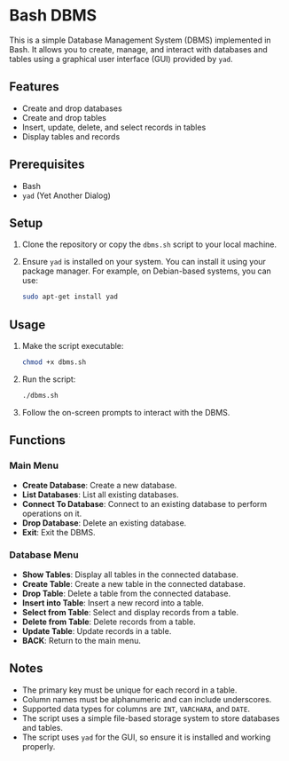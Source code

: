# Bash DBMS

This is a simple Database Management System (DBMS) implemented in Bash. It allows you to create, manage, and interact with databases and tables using a graphical user interface (GUI) provided by `yad`.

## Features

- Create and drop databases
- Create and drop tables
- Insert, update, delete, and select records in tables
- Display tables and records

## Prerequisites

- Bash
- `yad` (Yet Another Dialog)

## Setup

1. Clone the repository or copy the `dbms.sh` script to your local machine.
2. Ensure `yad` is installed on your system. You can install it using your package manager. For example, on Debian-based systems, you can use:

    ```sh
    sudo apt-get install yad
    ```

## Usage

1. Make the script executable:
    ```sh
    chmod +x dbms.sh
    ```

2. Run the script:
    ```sh
    ./dbms.sh
    ```

3. Follow the on-screen prompts to interact with the DBMS.

## Functions

### Main Menu

- **Create Database**: Create a new database.
- **List Databases**: List all existing databases.
- **Connect To Database**: Connect to an existing database to perform operations on it.
- **Drop Database**: Delete an existing database.
- **Exit**: Exit the DBMS.

### Database Menu

- **Show Tables**: Display all tables in the connected database.
- **Create Table**: Create a new table in the connected database.
- **Drop Table**: Delete a table from the connected database.
- **Insert into Table**: Insert a new record into a table.
- **Select from Table**: Select and display records from a table.
- **Delete from Table**: Delete records from a table.
- **Update Table**: Update records in a table.
- **BACK**: Return to the main menu.

## Notes

- The primary key must be unique for each record in a table.
- Column names must be alphanumeric and can include underscores.
- Supported data types for columns are `INT`, `VARCHARA`, and `DATE`.
- The script uses a simple file-based storage system to store databases and tables.
- The script uses `yad` for the GUI, so ensure it is installed and working properly.
